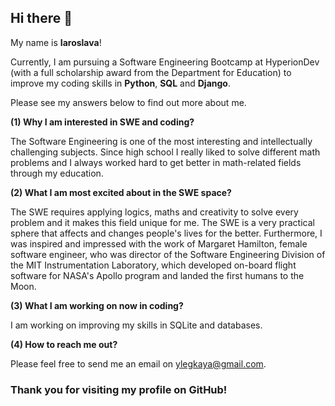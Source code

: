 ## Hi there 👋

My name is **Iaroslava**!

Currently, I am pursuing a Software Engineering Bootcamp at HyperionDev (with a full scholarship award from the Department for Education) to improve my coding skills in **Python**, **SQL** and **Django**.  

Please see my answers below to find out more about me. 

**(1) Why I am interested in SWE and coding?**

The Software Engineering is one of the most interesting and intellectually challenging subjects. Since high school I really liked to solve different math problems and I always worked hard to get better in math-related fields through my education. 

**(2) What I am most excited about in the SWE space?** 

The SWE requires applying logics, maths and creativity to solve every problem and it makes this field unique for me. The SWE is a very practical sphere that affects and changes people's lives for the better. Furthermore, I was inspired and impressed with the work of Margaret Hamilton, female software engineer, who was director of the Software Engineering Division of the MIT Instrumentation Laboratory, which developed on-board flight software for NASA's Apollo program and landed the first humans to the Moon. 

**(3) What I am working on now in coding?**

I am working on improving my skills in SQLite and databases.

**(4) How to reach me out?**

Please feel free to send me an email on ylegkaya@gmail.com.



###                                         Thank you for visiting my profile on GitHub!

